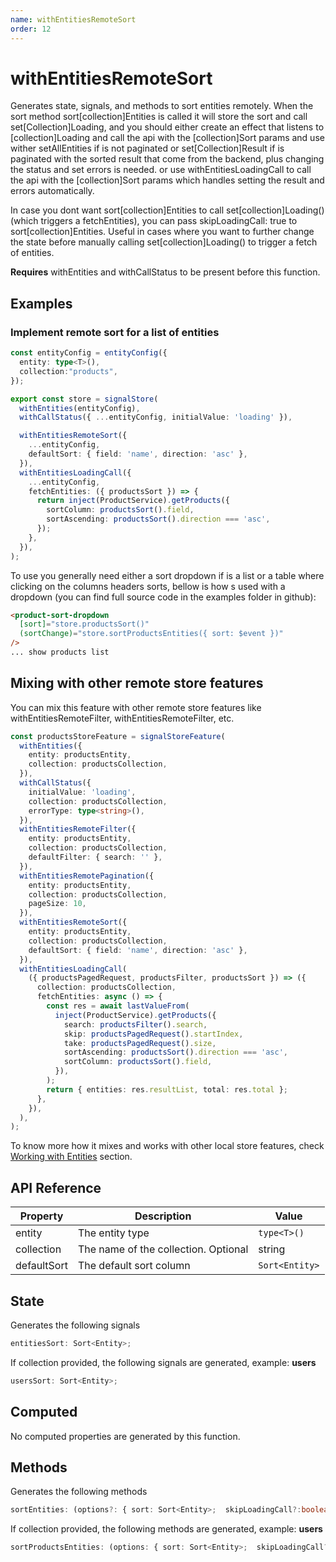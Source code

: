 ```yaml
---
name: withEntitiesRemoteSort 
order: 12
---
```


# withEntitiesRemoteSort

Generates state, signals, and methods to sort entities remotely. When the sort method sort[collection]Entities is called it will store the sort
and call set[Collection]Loading, and you should either create an effect that listens to [collection]Loading
and call the api with the [collection]Sort params and use wither setAllEntities if is not paginated or set[Collection]Result if is paginated
with the sorted result that come from the backend, plus changing the status and set errors is needed.
or use withEntitiesLoadingCall to call the api with the [collection]Sort params which handles setting
the result and errors automatically.

In case you dont want sort[collection]Entities to call set[collection]Loading() (which triggers a fetchEntities), you can pass skipLoadingCall: true to sort[collection]Entities.
Useful in cases where you want to further change the state before manually calling set[collection]Loading() to trigger a fetch of entities.

**Requires** withEntities and withCallStatus to be present before this function.

## Examples

### Implement remote sort for a list of entities
```typescript
const entityConfig = entityConfig({
  entity: type<T>(),
  collection:"products",
});

export const store = signalStore(
  withEntities(entityConfig),
  withCallStatus({ ...entityConfig, initialValue: 'loading' }),

  withEntitiesRemoteSort({
    ...entityConfig,
    defaultSort: { field: 'name', direction: 'asc' },
  }),
  withEntitiesLoadingCall({
    ...entityConfig,
    fetchEntities: ({ productsSort }) => {
      return inject(ProductService).getProducts({
        sortColumn: productsSort().field,
        sortAscending: productsSort().direction === 'asc',
      });
    },
  }),
);
```
To use you generally need either a sort dropdown if is a list or a table where clicking on the columns headers sorts, bellow is how s used with a dropdown (you can find full source code in the examples folder in github):
```html
<product-sort-dropdown
  [sort]="store.productsSort()"
  (sortChange)="store.sortProductsEntities({ sort: $event })"
/>
... show products list
```

## Mixing with other remote store features
You can mix this feature with other remote store features like withEntitiesRemoteFilter, withEntitiesRemoteFilter, etc.


```typescript
const productsStoreFeature = signalStoreFeature(
  withEntities({
    entity: productsEntity,
    collection: productsCollection,
  }),
  withCallStatus({
    initialValue: 'loading',
    collection: productsCollection,
    errorType: type<string>(),
  }),
  withEntitiesRemoteFilter({
    entity: productsEntity,
    collection: productsCollection,
    defaultFilter: { search: '' },
  }),
  withEntitiesRemotePagination({
    entity: productsEntity,
    collection: productsCollection,
    pageSize: 10,
  }),
  withEntitiesRemoteSort({
    entity: productsEntity,
    collection: productsCollection,
    defaultSort: { field: 'name', direction: 'asc' },
  }),
  withEntitiesLoadingCall(
    ({ productsPagedRequest, productsFilter, productsSort }) => ({
      collection: productsCollection,
      fetchEntities: async () => {
        const res = await lastValueFrom(
          inject(ProductService).getProducts({
            search: productsFilter().search,
            skip: productsPagedRequest().startIndex,
            take: productsPagedRequest().size,
            sortAscending: productsSort().direction === 'asc',
            sortColumn: productsSort().field,
          }),
        );
        return { entities: res.resultList, total: res.total };
      },
    }),
  ),
);
```
To know more how it mixes and works with other local store features, check [Working with Entities](/docs/getting-started/working-with-entities) section.

## API Reference

| Property    | Description                          | Value          |
| ----------- | ------------------------------------ | -------------- |
| entity      | The entity type                      | `type<T>()`    |
| collection  | The name of the collection. Optional | string         |
| defaultSort | The default sort column              | `Sort<Entity>` |

## State

Generates the following signals

```typescript
entitiesSort: Sort<Entity>;
```

If collection provided, the following signals are generated, example: **users**

```typescript
usersSort: Sort<Entity>;
```

## Computed

No computed properties are generated by this function.

## Methods

Generates the following methods

```typescript
sortEntities: (options?: { sort: Sort<Entity>;  skipLoadingCall?:boolean}) => void;
```

If collection provided, the following methods are generated, example: **users**

```typescript
sortProductsEntities: (options: { sort: Sort<Entity>;  skipLoadingCall?:boolean}) => void;
```
